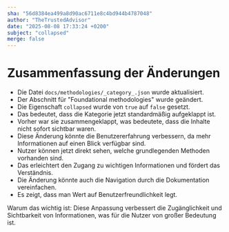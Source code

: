 ```yaml
---
sha: "56d8384ea499a8d90ac6711e8c4bd944b4787048"
author: "TheTrustedAdvisor"
date: "2025-08-08 17:33:24 +0200"
subject: "collapsed"
merge: false
---
```


# Zusammenfassung der Änderungen

- Die Datei `docs/methodologies/_category_.json` wurde aktualisiert.
- Der Abschnitt für "Foundational methodologies" wurde geändert.
- Die Eigenschaft `collapsed` wurde von `true` auf `false` gesetzt.
- Das bedeutet, dass die Kategorie jetzt standardmäßig aufgeklappt ist.
- Vorher war sie zusammengeklappt, was bedeutete, dass die Inhalte nicht sofort sichtbar waren.
- Diese Änderung könnte die Benutzererfahrung verbessern, da mehr Informationen auf einen Blick verfügbar sind.
- Nutzer können jetzt direkt sehen, welche grundlegenden Methoden vorhanden sind.
- Das erleichtert den Zugang zu wichtigen Informationen und fördert das Verständnis.
- Die Änderung könnte auch die Navigation durch die Dokumentation vereinfachen.
- Es zeigt, dass man Wert auf Benutzerfreundlichkeit legt.

Warum das wichtig ist: Diese Anpassung verbessert die Zugänglichkeit und Sichtbarkeit von Informationen, was für die Nutzer von großer Bedeutung ist.

